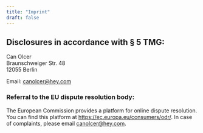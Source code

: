 ```yaml
---
title: "Imprint"
draft: false
---
```


## Disclosures in accordance with § 5 TMG:

Can Olcer\
Braunschweiger Str. 48\
12055 Berlin

Email: canolcer@hey.com


### Referral to the EU dispute resolution body:

The European Commission provides a platform for online dispute resolution. You can find this platform at https://ec.europa.eu/consumers/odr/. In case of complaints, please email canolcer@hey.com.